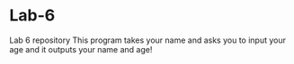 # Lab-6
Lab 6 repository 
This program takes your name and asks you to input your age and it outputs your name and age!